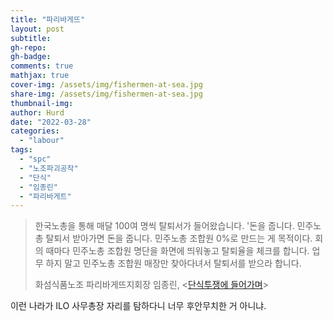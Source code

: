 ```yaml
---
title: "파리바게뜨"
layout: post
subtitle: 
gh-repo:
gh-badge:
comments: true
mathjax: true
cover-img: /assets/img/fishermen-at-sea.jpg
share-img: /assets/img/fishermen-at-sea.jpg
thumbnail-img:
author: Hurd
date: "2022-03-28"
categories: 
  - "labour"
tags: 
  - "spc"
  - "노조파괴공작"
  - "단식"
  - "임종린"
  - "파리바게트"
---
```


> 한국노총을 통해 매달 100여 명씩 탈퇴서가 들어왔습니다. '돈을 줍니다. 민주노총 탈퇴서 받아가면 돈을 줍니다. 민주노총 조합원 0%로 만드는 게 목적이다. 회의 때마다 민주노총 조합원 명단을 화면에 띄워놓고 탈퇴율을 체크를 합니다. 업무 하지 말고 민주노총 조합원 매장만 찾아다녀서 탈퇴서를 받으라 합니다.
> 
> 화섬식품노조 파리바게뜨지회장 임종린, \<[단식투쟁에 들어가며](https://twitter.com/pblu_nojo/status/1508246128407756807?s=20&t=4pJ6w_bd6lBVa1b_S3S8Mw)\>

이런 나라가 ILO 사무총장 자리를 탐하다니 너무 후안무치한 거 아니냐.
